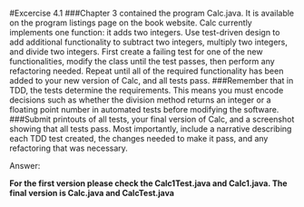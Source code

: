 #Excercise 4.1
###Chapter 3 contained the program Calc.java. It is available on the program listings page on the book website. Calc currently implements one function: it adds two integers. Use test-driven design to add additional functionality to subtract two integers, multiply two integers, and divide two integers. First create a failing test for one of the new functionalities, modify the class until the test passes, then perform any refactoring needed. Repeat until all of the required functionality has been added to your new version of Calc, and all tests pass.
###Remember that in TDD, the tests determine the requirements. This means you must encode decisions such as whether the division method returns an integer or a floating point number in automated tests before modifying the software.
###Submit printouts of all tests, your final version of Calc, and a screenshot showing that all tests pass. Most importantly, include a narrative describing each TDD test created, the changes needed to make it pass, and any refactoring that was necessary.

Answer:

**For the first version please check the Calc1Test.java and Calc1.java.
The final version is Calc.java and CalcTest.java**